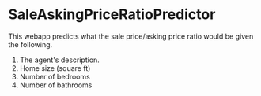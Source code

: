 # SaleAskingPriceRatioPredictor

This webapp predicts what the sale price/asking price ratio would be given the following.

1.  The agent's description.
2.  Home size (square ft)
3.  Number of bedrooms
4.  Number of bathrooms
